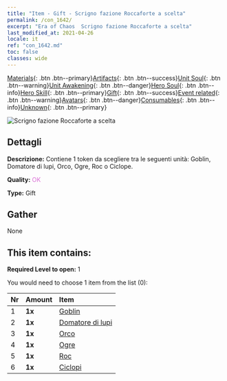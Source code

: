 ```yaml
---
title: "Item - Gift - Scrigno fazione Roccaforte a scelta"
permalink: /con_1642/
excerpt: "Era of Chaos  Scrigno fazione Roccaforte a scelta"
last_modified_at: 2021-04-26
locale: it
ref: "con_1642.md"
toc: false
classes: wide
---
```

 [Materials](/ItemsIT/){: .btn .btn--primary}[Artifacts](/ItemsIT/Artifacts/){: .btn .btn--success}[Unit Soul](/ItemsIT/UnitSoul/){: .btn .btn--warning}[Unit Awakening](/ItemsIT/UnitAwakening/){: .btn .btn--danger}[Hero Soul](/ItemsIT/HeroSoul/){: .btn .btn--info}[Hero Skill](/ItemsIT/HeroSkill/){: .btn .btn--primary}[Gift](/ItemsIT/Gift/){: .btn .btn--success}[Event related](/ItemsIT/Events/){: .btn .btn--warning}[Avatars](/ItemsIT/Avatars/){: .btn .btn--danger}[Consumables](/ItemsIT/Consumables/){: .btn .btn--info}[Unknown](/ItemsIT/Unknown/){: .btn .btn--primary}

 ![Scrigno fazione Roccaforte a scelta](/images/t/i_907258.png)

## Dettagli
 **Descrizione:** Contiene 1 token da scegliere tra le seguenti unità: Goblin, Domatore di lupi, Orco, Ogre, Roc o Ciclope.

 **Quality:** <span style="color: #DA70D6">OK</span>

 **Type:** Gift

## Gather

  None

## This item contains:

 **Required Level to open:** 1

 You would need to choose 1 item from the list (0):

  | Nr | Amount |     Item    |
  |:---|:-------|:------------|
  | 1 |  **1x** | [Goblin](/ItemsIT/unt_217/) |  | 
  | 2 |  **1x** | [Domatore di lupi](/ItemsIT/unt_218/) |  | 
  | 3 |  **1x** | [Orco](/ItemsIT/unt_219/) |  | 
  | 4 |  **1x** | [Ogre](/ItemsIT/unt_220/) |  | 
  | 5 |  **1x** | [Roc](/ItemsIT/unt_221/) |  | 
  | 6 |  **1x** | [Ciclopi](/ItemsIT/unt_222/) |  | 
